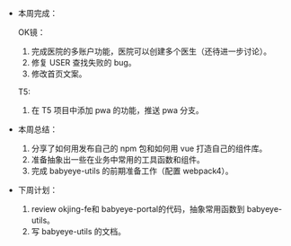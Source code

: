 - 本周完成：

  OK镜：

  1. 完成医院的多账户功能，医院可以创建多个医生（还待进一步讨论）。
  2. 修复 USER 查找失败的 bug。
  3. 修改首页文案。

  T5:

  1. 在 T5 项目中添加 pwa 的功能，推送 pwa 分支。

- 本周总结：

  1. 分享了如何用发布自己的 npm 包和如何用 vue 打造自己的组件库。
  2. 准备抽象出一些在业务中常用的工具函数和组件。
  3. 完成 babyeye-utils 的前期准备工作（配置 webpack4）。

- 下周计划：

  1. review okjing-fe和 babyeye-portal的代码，抽象常用函数到 babyeye-utils。
  2. 写 babyeye-utils 的文档。
